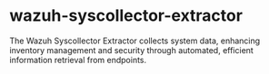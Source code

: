 # wazuh-syscollector-extractor
The Wazuh Syscollector Extractor collects system data, enhancing inventory management and security through automated, efficient information retrieval from endpoints.